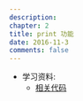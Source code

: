 ```yaml
---
description: 
chapter: 2
title: print 功能
date: 2016-11-3
comments: false
---
```

* 学习资料:
  * [相关代码](http://dev.duoshuo.com/)

<!-- 多说评论框 start -->

<div class="ds-thread" data-thread-key="{{page.url}}" data-title="{{page.title}}" data-url="{{site.url}}{{page.url}}"></div>

<!-- 多说评论框 end -->
<!-- 多说公共JS代码 start (一个网页只需插入一次) -->

<script type="text/javascript">
var duoshuoQuery = {short_name:"morvan"};
	(function() {
		var ds = document.createElement('script');
		ds.type = 'text/javascript';ds.async = true;
		ds.src = (document.location.protocol == 'https:' ? 'https:' : 'http:') + '//static.duoshuo.com/embed.js';
		ds.charset = 'UTF-8';
		(document.getElementsByTagName('head')[0] 
		 || document.getElementsByTagName('body')[0]).appendChild(ds);
	})();
	</script>
	
<!-- 多说公共JS代码 end -->